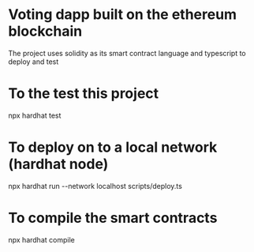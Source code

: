 # Voting dapp built on the ethereum blockchain
The project uses solidity as its smart contract language and typescript to deploy and test

# To the test this project
npx hardhat test

# To deploy on to a local network (hardhat node)
npx hardhat run --network localhost scripts/deploy.ts

# To compile the smart contracts
npx hardhat compile

